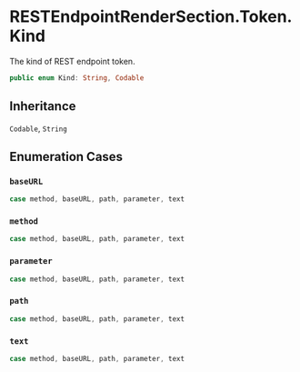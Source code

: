 # RESTEndpointRenderSection.Token.Kind

The kind of REST endpoint token.

``` swift
public enum Kind: String, Codable 
```

## Inheritance

`Codable`, `String`

## Enumeration Cases

### `baseURL`

``` swift
case method, baseURL, path, parameter, text
```

### `method`

``` swift
case method, baseURL, path, parameter, text
```

### `parameter`

``` swift
case method, baseURL, path, parameter, text
```

### `path`

``` swift
case method, baseURL, path, parameter, text
```

### `text`

``` swift
case method, baseURL, path, parameter, text
```
